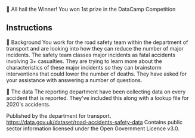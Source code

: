 🥇 All hail the Winner! You won 1st prize in the DataCamp Competition

## Instructions

📖 Background
You work for the road safety team within the department of transport and are looking into how they can reduce the number of major incidents. The safety team classes major incidents as fatal accidents involving 3+ casualties. They are trying to learn more about the characteristics of these major incidents so they can brainstorm interventions that could lower the number of deaths. They have asked for your assistance with answering a number of questions.

💾 The data
The reporting department have been collecting data on every accident that is reported. They've included this along with a lookup file for 2020's accidents.

Published by the department for transport. https://data.gov.uk/dataset/road-accidents-safety-data Contains public sector information licensed under the Open Government Licence v3.0.
